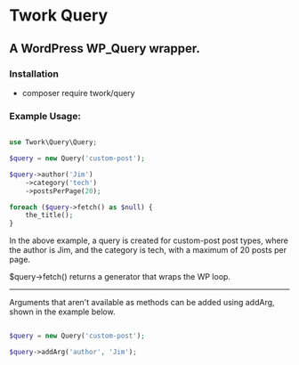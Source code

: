 # Twork Query

## A WordPress WP_Query wrapper.

### Installation

- composer require twork/query

### Example Usage:

```php

use Twork\Query\Query;

$query = new Query('custom-post');

$query->author('Jim')
    ->category('tech')
    ->postsPerPage(20);

foreach ($query->fetch() as $null) {
    the_title();
}

```

In the above example, a query is created for custom-post post types, where the author is Jim, and the category is tech, with a maximum of 20 posts per page.
 
$query->fetch() returns a generator that wraps the WP loop.

---

Arguments that aren't available as methods can be added using addArg, shown in the example below.

```php

$query = new Query('custom-post');

$query->addArg('author', 'Jim');

```
